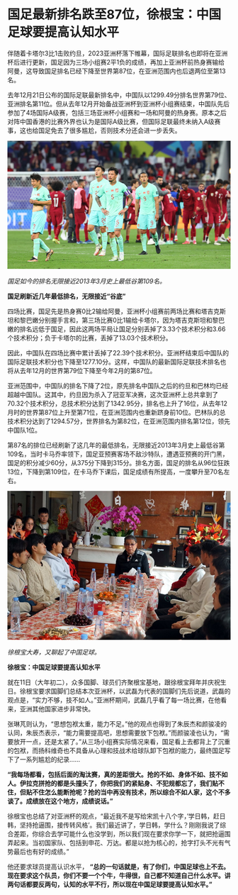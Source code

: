 # 国足最新排名跌至87位，徐根宝：中国足球要提高认知水平

伴随着卡塔尔3比1击败约旦，2023亚洲杯落下帷幕，国际足联排名也即将在亚洲杯后进行更新，国足因为三场小组赛2平1负的成绩，再加上亚洲杯前热身赛输给阿曼，这导致国足排名已经下降至世界第87位，在亚洲范围内也后退两位至第13名。

去年12月21日公布的国际足联最新排名中，中国队以1299.49分排名世界第79位、亚洲排名第11位。但从去年12月开始备战亚洲杯到亚洲杯小组赛结束，中国队先后参加了4场国际A级赛，包括三场亚洲杯小组赛和一场和阿曼的热身赛。原本之后对阵中国香港的比赛外界也认为是国际A级比赛，但国际足联最终未纳入A级赛事，这也给国足免去了很多尴尬，否则技术分还会进一步丢失。

![e8d19719f14b7d5bbedced196086d748.jpg](https://raw.githubusercontent.com/qqhsx/qqnews_image/main/2024/02/12/国足最新排名跌至87位，徐根宝：中国足球要提高认知水平/e8d19719f14b7d5bbedced196086d748.jpg)

_国足如今的排名无限接近2013年3月史上最低谷第109名。_

**国足刷新近几年最低排名，无限接近“谷底”**

四场比赛，国足先是热身赛0比2输给阿曼，亚洲杯小组赛前两场比赛和塔吉克斯坦和黎巴嫩分别握手言和，第三场比赛0比1输给卡塔尔，因为塔吉克斯坦和黎巴嫩的排名远低于国足，因此这两场平局让国足分别丢掉了3.33个技术积分和3.66个技术积分；负于卡塔尔的比赛，丢掉了13.03个技术积分。

因此，中国队在四场比赛中累计丢掉了22.39个技术积分。亚洲杯结束后中国队的国际足联技术积分也下降至1277.10分。这样，中国队的最新国际足联技术排名也将从去年12月的世界第79位下降至今年2月的第87位。

亚洲范围中，中国队的排名下降了2位，原先排名中国队之后的约旦和巴林均已经超越中国队。这其中，约旦因为杀入了冠亚军决赛，这次亚洲杯上总共拿到了70.32个技术积分，总技术积分达到了1342.95分，排名也上升了16位，从去年12月时的世界第87位上升至第71位，在亚洲范围内也重新跻身前10位。巴林队的总技术积分达到了1294.57分，世界排名为第82位，在亚洲范围内排名第12位，领先中国队1位。

第87名的排位已经刷新了这几年的最低排名，无限接近2013年3月史上最低谷第109名，当时卡马乔率领下，国足亚预赛客场不敌沙特队，遭遇亚预赛的开门黑，国足的积分减少60分，从375分下降到315分。排名方面，国足的排名从96位狂跌13位，下降到第109位，在卡马乔下课后，国足成绩有所提高，一度攀升至70名左右。

![3f24a2062fcf5317f715d2c7f36b7c98.jpg](https://raw.githubusercontent.com/qqhsx/qqnews_image/main/2024/02/12/国足最新排名跌至87位，徐根宝：中国足球要提高认知水平/3f24a2062fcf5317f715d2c7f36b7c98.jpg)

_徐根宝大寿，又聊起了中国足球。_

**徐根宝：中国足球要提高认知水平**

就在11日（大年初二），众多国脚、球员们齐聚根宝基地，跟徐根宝拜年并庆祝生日。徐根宝要求国脚们总结本次亚洲杯，以武磊为代表的国脚们先后说道，武磊的观点是，“实力不够，技不如人。”亚洲杯期间，武磊几乎看了每一场比赛，在他看来，亚洲其他国家进步非常快。

张琳芃则认为，“思想包袱太重，能力不足。”他的观点也得到了朱辰杰和颜骏凌的认同，朱辰杰表示，“能力需要提高吧，思想需要放下包袱。”而颜骏凌也认为，“需要放开一点，还是太紧了。”从三场小组赛实际情况来看，国足看上去都背上了沉重的包袱，而扬科维奇也不具备从心理和技战术给球队卸下包袱的能力，最终国足写下了一系列尴尬的纪录……

**“我每场都看，包括后面的淘汰赛，真的差距很大。抢的不如、身体不如、技不如人。伊拉克拼抢的都是头撞头了，你把我们的紧贴身、不犯规都忘了，我们贴不住，但贴不住怎么能断抢呢？抢的当中再没有技术，所以综合不如人家，这个不多谈了。成绩放在这个地方，成绩说话。”**

徐根宝也总结了对亚洲杯的观点，“最近我不是写给宋凯十八个字，’学日韩，赶日韩，坚持抢逼围，接传转风格’。我们最近讲了，学日韩，学什么？刚刚我说了综合差距，你综合去学可能什么也没学到，所以我们现在要求你学一下，就把抢逼围弄起来。当初国家队、包括到申花、万达。都是以抢为核心的，抢字打头不光有气势最后也有好的成绩。”

他还要求球员提高认识水平，
**“总的一句话就是，有了你们，中国足球也上不去。现在要求这个队员，你们不要一个个牛，牛得很，自己都不知道自己什么水平。讲两句话都要反两句，认知的水平不行，所以现在中国足球要提高认知水平。”**

